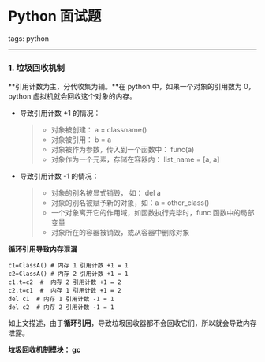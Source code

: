 # Python 面试题

tags: python

---



### 1. 垃圾回收机制

**引用计数为主，分代收集为辅。**在 python 中，如果一个对象的引用数为 0， python 虚拟机就会回收这个对象的内存。

- 导致引用计数 +1 的情况：

  > - 对象被创建： a = classname()
  > - 对象被引用： b = a
  > - 对象被作为参数，传入到一个函数中： func(a)
  > - 对象作为一个元素，存储在容器内： list_name = [a, a]

- 导致引用计数 -1 的情况：

  > - 对象的别名被显式销毁， 如： del a 
  > - 对象的别名被赋予新的对象，如：a = other_class()
  > - 一个对象离开它的作用域，如函数执行完毕时，func 函数中的局部变量
  > - 对象所在的容器被销毁，或从容器中删除对象

**循环引用导致内存泄漏**

```
c1=ClassA() # 内存 1 引用计数 +1 = 1
c2=ClassA() # 内存 2 引用计数 +1 = 1
c1.t=c2  #  内存 2 引用计数 +1 = 2
c2.t=c1  #  内存 1 引用计数 +1 = 2
del c1  # 内存 1 引用计数 -1 = 1
del c2  # 内存 2 引用计数 -1 = 1
```

如上文描述，由于**循环引用**，导致垃圾回收器都不会回收它们，所以就会导致内存泄露。

**垃圾回收机制模块： gc**